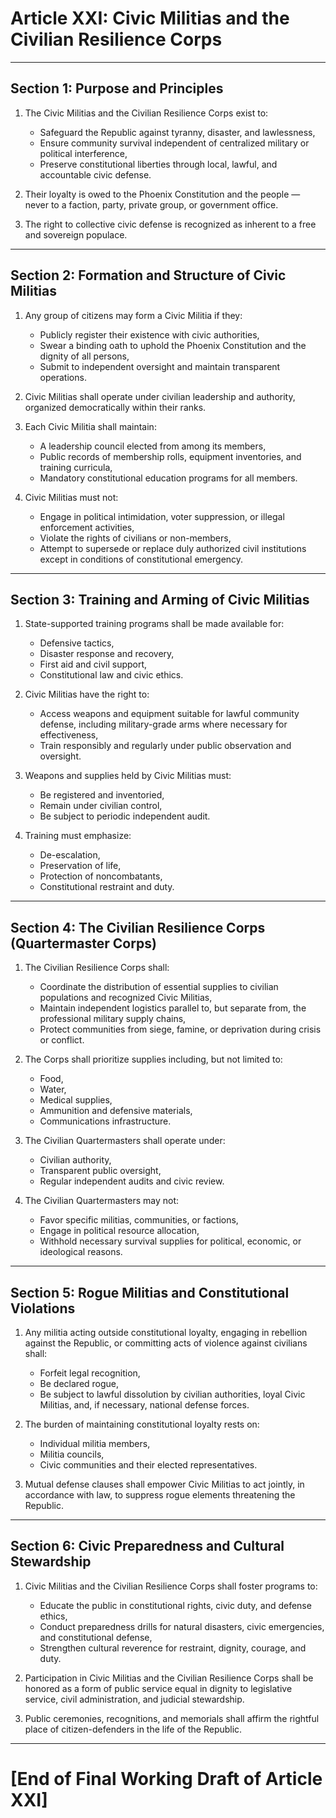 # Article XXI: Civic Militias and the Civilian Resilience Corps

---

## Section 1: Purpose and Principles

1. The Civic Militias and the Civilian Resilience Corps exist to:

   - Safeguard the Republic against tyranny, disaster, and lawlessness,
   - Ensure community survival independent of centralized military or political interference,
   - Preserve constitutional liberties through local, lawful, and accountable civic defense.

2. Their loyalty is owed to the Phoenix Constitution and the people — never to a faction, party, private group, or government office.

3. The right to collective civic defense is recognized as inherent to a free and sovereign populace.

---

## Section 2: Formation and Structure of Civic Militias

1. Any group of citizens may form a Civic Militia if they:

   - Publicly register their existence with civic authorities,
   - Swear a binding oath to uphold the Phoenix Constitution and the dignity of all persons,
   - Submit to independent oversight and maintain transparent operations.

2. Civic Militias shall operate under civilian leadership and authority, organized democratically within their ranks.

3. Each Civic Militia shall maintain:

   - A leadership council elected from among its members,
   - Public records of membership rolls, equipment inventories, and training curricula,
   - Mandatory constitutional education programs for all members.

4. Civic Militias must not:

   - Engage in political intimidation, voter suppression, or illegal enforcement activities,
   - Violate the rights of civilians or non-members,
   - Attempt to supersede or replace duly authorized civil institutions except in conditions of constitutional emergency.

---

## Section 3: Training and Arming of Civic Militias

1. State-supported training programs shall be made available for:

   - Defensive tactics,
   - Disaster response and recovery,
   - First aid and civil support,
   - Constitutional law and civic ethics.

2. Civic Militias have the right to:

   - Access weapons and equipment suitable for lawful community defense, including military-grade arms where necessary for effectiveness,
   - Train responsibly and regularly under public observation and oversight.

3. Weapons and supplies held by Civic Militias must:

   - Be registered and inventoried,
   - Remain under civilian control,
   - Be subject to periodic independent audit.

4. Training must emphasize:

   - De-escalation,
   - Preservation of life,
   - Protection of noncombatants,
   - Constitutional restraint and duty.

---

## Section 4: The Civilian Resilience Corps (Quartermaster Corps)

1. The Civilian Resilience Corps shall:

   - Coordinate the distribution of essential supplies to civilian populations and recognized Civic Militias,
   - Maintain independent logistics parallel to, but separate from, the professional military supply chains,
   - Protect communities from siege, famine, or deprivation during crisis or conflict.

2. The Corps shall prioritize supplies including, but not limited to:

   - Food,
   - Water,
   - Medical supplies,
   - Ammunition and defensive materials,
   - Communications infrastructure.

3. The Civilian Quartermasters shall operate under:

   - Civilian authority,
   - Transparent public oversight,
   - Regular independent audits and civic review.

4. The Civilian Quartermasters may not:

   - Favor specific militias, communities, or factions,
   - Engage in political resource allocation,
   - Withhold necessary survival supplies for political, economic, or ideological reasons.

---

## Section 5: Rogue Militias and Constitutional Violations

1. Any militia acting outside constitutional loyalty, engaging in rebellion against the Republic, or committing acts of violence against civilians shall:

   - Forfeit legal recognition,
   - Be declared rogue,
   - Be subject to lawful dissolution by civilian authorities, loyal Civic Militias, and, if necessary, national defense forces.

2. The burden of maintaining constitutional loyalty rests on:

   - Individual militia members,
   - Militia councils,
   - Civic communities and their elected representatives.

3. Mutual defense clauses shall empower Civic Militias to act jointly, in accordance with law, to suppress rogue elements threatening the Republic.

---

## Section 6: Civic Preparedness and Cultural Stewardship

1. Civic Militias and the Civilian Resilience Corps shall foster programs to:

   - Educate the public in constitutional rights, civic duty, and defense ethics,
   - Conduct preparedness drills for natural disasters, civic emergencies, and constitutional defense,
   - Strengthen cultural reverence for restraint, dignity, courage, and duty.

2. Participation in Civic Militias and the Civilian Resilience Corps shall be honored as a form of public service equal in dignity to legislative service, civil administration, and judicial stewardship.

3. Public ceremonies, recognitions, and memorials shall affirm the rightful place of citizen-defenders in the life of the Republic.

---

# [End of Final Working Draft of Article XXI]
